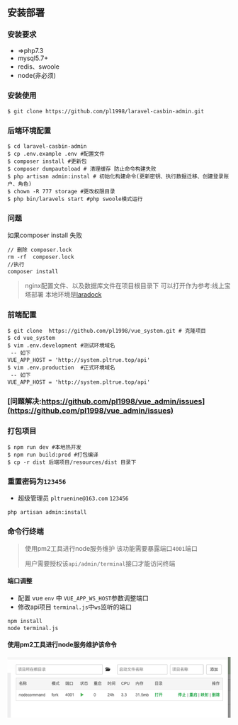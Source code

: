 ## 安装部署

### 安装要求
  * =>php7.3
  * mysql5.7+
  * redis、swoole
  * node(非必须)
  
### 安装使用
```shell script
$ git clone https://github.com/pl1998/laravel-casbin-admin.git
```
### 后端环境配置 
```shell script
$ cd laravel-casbin-admin
$ cp .env.example .env #配置文件
$ composer install #更新包
$ composer dumpautoload # 清理缓存 防止命令构建失败
$ php artisan admin:instal # 初始化构建命令(更新密钥、执行数据迁移、创建登录账户、角色)
$ chown -R 777 storage #更改权限目录
$ php bin/laravels start #php swoole模式运行
```

### 问题
如果composer install 失败
```shell
// 删除 composer.lock
rm -rf  composer.lock
//执行
composer install
```


> nginx配置文件、以及数据库文件在项目根目录下 可以打开作为参考:线上宝塔部署 本地环境是[laradock](https://laradock-docs.linganmin.cn/)
### 前端配置
```shell script
$ git clone  https://github.com/pl1998/vue_system.git # 克隆项目
$ cd vue_system
$ vim .env.development #测试环境域名
 -- 如下
VUE_APP_HOST = 'http://system.pltrue.top/api'
$ vim .env.production  #正式环境域名
 -- 如下
VUE_APP_HOST = 'http://system.pltrue.top/api'

```

### [问题解决:https://github.com/pl1998/vue_admin/issues](https://github.com/pl1998/vue_admin/issues)



### 打包项目
```shell script
$ npm run dev #本地热开发
$ npm run build:prod #打包编译
$ cp -r dist 后端项目/resources/dist 目录下

```

### 重置密码为`123456`
  * 超级管理员 `pltruenine@163.com` `123456`
```shell script
php artisan admin:install
```

### 命令行终端

> 使用pm2工具进行node服务维护 该功能需要暴露端口`4001`端口
>
> 用户需要授权该`api/admin/terminal`接口才能访问终端

  #### 端口调整
  * 配置 vue `env` 中 `VUE_APP_WS_HOST`参数调整端口
  * 修改api项目 `terminal.js`中`ws`监听的端口
  
```shell script
npm install
node terminal.js 
```
#### 使用pm2工具进行node服务维护该命令
![pm2](../img/pm2.png)

